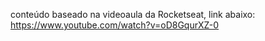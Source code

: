 





conteúdo baseado na videoaula da Rocketseat, link abaixo: 
https://www.youtube.com/watch?v=oD8GqurXZ-0 